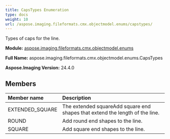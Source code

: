 ```yaml
---
title: CapsTypes Enumeration
type: docs
weight: 10
url: /aspose.imaging.fileformats.cmx.objectmodel.enums/capstypes/
---
```


Types of caps for the line.

**Module:** [aspose.imaging.fileformats.cmx.objectmodel.enums](/imaging/python-net/aspose.imaging.fileformats.cmx.objectmodel.enums/)

**Full Name:** aspose.imaging.fileformats.cmx.objectmodel.enums.CapsTypes

**Aspose.Imaging Version:** 24.4.0

## **Members**
| **Member name** | **Description** |
| :- | :- |
| EXTENDED_SQUARE | The extended squareAdd square end shapes that extend the length of the line. |
| ROUND | Add round end shapes to the line. |
| SQUARE | Add square end shapes to the line. |
